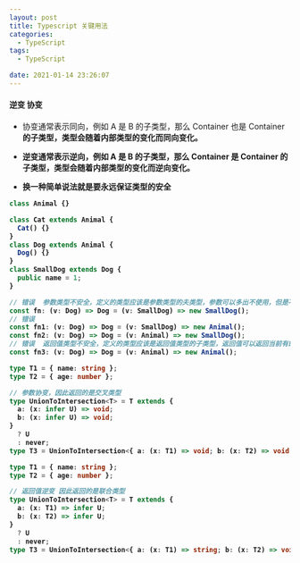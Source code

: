 ```yaml
---
layout: post
title: Typescript 关键用法
categories:
  - TypeScript
tags:
  - TypeScript

date: 2021-01-14 23:26:07
---
```


#### 逆变 协变

- 协变通常表示同向，例如 A 是 B 的子类型，那么 Container<A> 也是 Container<B> 的子类型，类型会随着内部类型的变化而同向变化。

- 逆变通常表示逆向，例如 A 是 B 的子类型，那么 Container<B> 是 Container<A> 的子类型，类型会随着内部类型的变化而逆向变化。

- 换一种简单说法就是要永远保证类型的安全

```ts
class Animal {}

class Cat extends Animal {
  Cat() {}
}
class Dog extends Animal {
  Dog() {}
}
class SmallDog extends Dog {
  public name = 1;
}

// 错误  参数类型不安全，定义的类型应该是参数类型的夫类型，参数可以多出不使用，但是不能少
const fn: (v: Dog) => Dog = (v: SmallDog) => new SmallDog();
// 错误
const fn1: (v: Dog) => Dog = (v: SmallDog) => new Animal();
const fn2: (v: Dog) => Dog = (v: Animal) => new SmallDog();
// 错误  返回值类型不安全，定义的类型应该是返回值类型的子类型，返回值可以返回当前有的类型，但是不能多返回
const fn3: (v: Dog) => Dog = (v: Animal) => new Animal();
```

```ts
type T1 = { name: string };
type T2 = { age: number };

// 参数协变，因此返回的是交叉类型
type UnionToIntersection<T> = T extends {
  a: (x: infer U) => void;
  b: (x: infer U) => void;
}
  ? U
  : never;
type T3 = UnionToIntersection<{ a: (x: T1) => void; b: (x: T2) => void }>; // T1 & T2
```

```ts
type T1 = { name: string };
type T2 = { age: number };

// 返回值逆变 因此返回的是联合类型
type UnionToIntersection<T> = T extends {
  a: (x: T1) => infer U;
  b: (x: T2) => infer U;
}
  ? U
  : never;
type T3 = UnionToIntersection<{ a: (x: T1) => string; b: (x: T2) => void }>; // string|void
```
